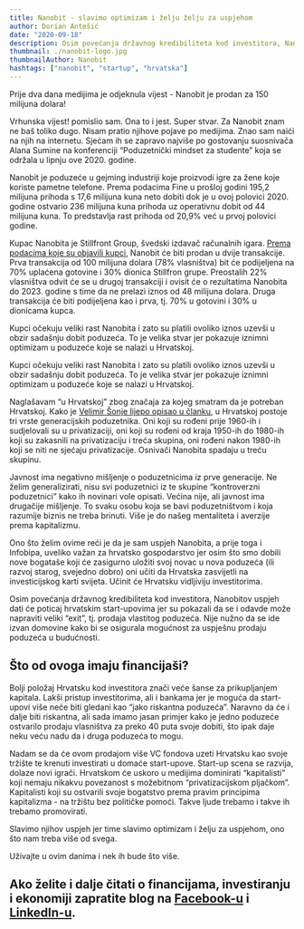 ```yaml
---
title: Nanobit - slavimo optimizam i želju želju za uspjehom
author: Dorian Antešić
date: "2020-09-18"
description: Osim povećanja državnog kredibiliteta kod investitora, Nanobitov uspjeh dati će poticaj hrvatskim start-upovima jer su pokazali da se i odavde može napraviti veliki “exit”, tj. prodaja vlastitog poduzeća. Nije nužno da se ide izvan domovine kako bi se osigurala mogućnost za uspješnu prodaju poduzeća u budućnosti.
thumbnail: ./nanobit-logo.jpg
thumbnailAuthor: Nanobit
hashtags: ["nanobit", "startup", "hrvatska"]
---
```


Prije dva dana medijima je odjeknula vijest - Nanobit je prodan za 150 milijuna dolara!

Vrhunska vijest! pomislio sam. Ona to i jest. Super stvar. Za Nanobit znam ne baš toliko dugo. Nisam pratio njihove pojave po medijima. Znao sam naići na njih na internetu. Sjećam ih se zapravo najviše po gostovanju suosnivača Alana Sumine na konferenciji “Poduzetnički mindset za studente” koja se održala u lipnju ove 2020. godine.

Nanobit je poduzeće u gejming industriji koje proizvodi igre za žene koje koriste pametne telefone. Prema podacima Fine u prošloj godini 195,2 milijuna prihoda s 17,6 milijuna kuna neto dobiti dok je u ovoj polovici 2020. godine ostvario 236 milijuna kuna prihoda uz operativnu dobit od 44 milijuna kuna. To predstavlja rast prihoda od 20,9% već u prvoj polovici godine.

Kupac Nanobita je Stillfront Group, švedski izdavač računalnih igara. <a href="https://www.stillfront.com/en/stillfront-group-acquires-nanobit-and-expands-the-portfolio-with-narrative-and-lifestyle-games/" target="_blank" rel="noopener noreferrer">Prema podacima koje su objavili kupci</a>, Nanobit će biti prodan u dvije transakcije. Prva transakcija od 100 milijuna dolara (78% vlasništva) bit će podijeljena na 70% uplaćena gotovine i 30% dionica Stillfron grupe. Preostalih 22% vlasništva odvit će se u drugoj transakciji i ovisit će o rezultatima Nanobita do 2023. godine s time da ne prelazi iznos od 48 milijuna dolara. Druga transakcija će biti podijeljena kao i prva, tj. 70% u gotovini i 30% u dionicama kupca.

Kupci očekuju veliki rast Nanobita i zato su platili ovoliko iznos uzevši u obzir sadašnju dobit poduzeća. To je velika stvar jer pokazuje iznimni optimizam u poduzeće koje se nalazi u Hrvatskoj.

Kupci očekuju veliki rast Nanobita i zato su platili ovoliko iznos uzevši u obzir sadašnju dobit poduzeća. To je velika stvar jer pokazuje iznimni optimizam u poduzeće koje se nalazi u Hrvatskoj.

Naglašavam “u Hrvatskoj” zbog značaja za kojeg smatram da je potreban Hrvatskoj. Kako je <a href="https://arhivanalitika.hr/blog/nanobit-politicka-ekonomija-jednog-uspjeha/" target="_blank" rel="noopener noreferrer">Velimir Šonje lijepo opisao u članku</a>, u Hrvatskoj postoje tri vrste generacijskih poduzetnika. Oni koji su rođeni prije 1960-ih i sudjelovali su u privatizaciji, oni koji su rođeni od kraja 1950-ih do 1980-ih koji su zakasnili na privatizaciju i treća skupina, oni rođeni nakon 1980-ih koji se niti ne sjećaju privatizacije. Osnivači Nanobita spadaju u treću skupinu.

Javnost ima negativno mišljenje o poduzetnicima iz prve generacije. Ne želim generalizirati, nisu svi poduzetnici iz te skupine “kontroverzni poduzetnici” kako ih novinari vole opisati. Većina nije, ali javnost ima drugačije mišljenje. To svaku osobu koja se bavi poduzetništvom i koja razumije biznis ne treba brinuti. Više je do našeg mentaliteta i averzije prema kapitalizmu.

Ono što želim ovime reći je da je sam uspjeh Nanobita, a prije toga i Infobipa, uveliko važan za hrvatsko gospodarstvo jer osim što smo dobili nove bogataše koji će zasigurno uložiti svoj novac u nova poduzeća (ili razvoj starog, svejedno dobro) oni učiti da Hrvatska zasvijetli na investicijskog karti svijeta. Učinit će Hrvatsku vidljiviju investitorima.

Osim povećanja državnog kredibiliteta kod investitora, Nanobitov uspjeh dati će poticaj hrvatskim start-upovima jer su pokazali da se i odavde može napraviti veliki “exit”, tj. prodaja vlastitog poduzeća. Nije nužno da se ide izvan domovine kako bi se osigurala mogućnost za uspješnu prodaju poduzeća u budućnosti.

## Što od ovoga imaju financijaši?

Bolji položaj Hrvatsku kod investitora znači veće šanse za prikupljanjem kapitala. Lakši pristup investitorima, ali i bankama jer je moguća da start-upovi više neće biti gledani kao “jako riskantna poduzeća”. Naravno da će i dalje biti riskantna, ali sada imamo jasan primjer kako je jedno poduzeće ostvarilo prodaju vlasništva za preko 40 puta svoje dobiti, što ipak daje neku veću nadu da i druga poduzeća to mogu.

Nadam se da će ovom prodajom više VC fondova uzeti Hrvatsku kao svoje tržište te krenuti investirati u domaće start-upove. Start-up scena se razvija, dolaze novi igrači. Hrvatskom će uskoro u medijima dominirati “kapitalisti” koji nemaju nikakvu povezanost s možebitnom “privatizacijskom pljačkom”. Kapitalisti koji su ostvarili svoje bogatstvo prema pravim principima kapitalizma - na tržištu bez političke pomoći. Takve ljude trebamo i takve ih trebamo promovirati.

Slavimo njihov uspjeh jer time slavimo optimizam i želju za uspjehom, ono što nam treba više od svega.

Uživajte u ovim danima i nek ih bude što više.

## Ako želite i dalje čitati o financijama, investiranju i ekonomiji zapratite blog na <a href="https://www.facebook.com/Pri%C4%8Dajmo-o-novcu-103037651540688" target="_blank" rel="noopener noreferrer">Facebook-u</a> i <a href="https://www.linkedin.com/in/dorian-ante%C5%A1i%C4%87-5255361a0/" target="_blank" rel="noopener noreferrer">LinkedIn-u</a>.
